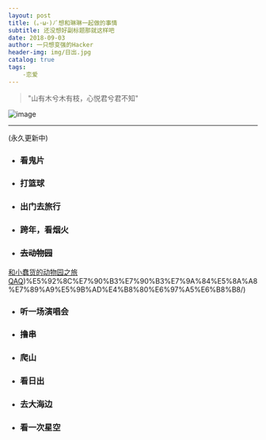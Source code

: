 ```yaml
---
layout: post
title: (｡･ω･)ﾉﾞ想和琳琳一起做的事情
subtitle: 还没想好副标题那就这样吧
date: 2018-09-03
author: 一只想变强的Hacker
header-img: img/日出.jpg
catalog: true
tags: 
    -恋爱
---
```

>  "山有木兮木有枝，心悦君兮君不知"

![image](https://s1.ax1x.com/2018/09/03/PzDDbR.jpg)

---

(永久更新中)
- ### 看鬼片
- ### 打篮球
- ### 出门去旅行
- ### 跨年，看烟火
- ### ~~去动物园~~ 
[和小蠢货的动物园之旅QAQ](https://hihaker.github.io/2018/10/01/%E3%83%BE(-)))%E5%92%8C%E7%90%B3%E7%90%B3%E7%9A%84%E5%8A%A8%E7%89%A9%E5%9B%AD%E4%B8%80%E6%97%A5%E6%B8%B8/)
- ### 听一场演唱会
- ### 撸串
- ### 爬山
- ### 看日出
- ### 去大海边
- ### 看一次星空
